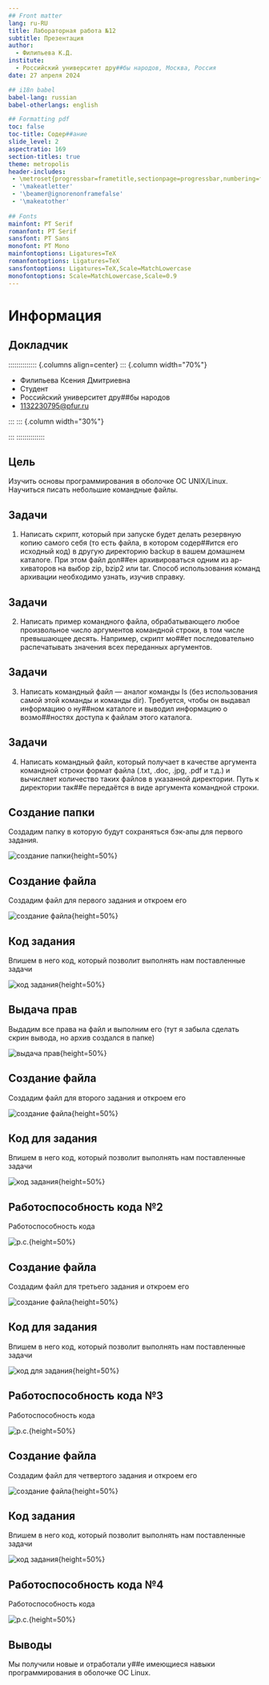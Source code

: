 ```yaml
---
## Front matter
lang: ru-RU
title: Лабораторная работа №12
subtitle: Презентация
author:
  - Филипьева К.Д.
institute:
  - Российский университет дру##бы народов, Москва, Россия
date: 27 апреля 2024

## i18n babel
babel-lang: russian
babel-otherlangs: english

## Formatting pdf
toc: false
toc-title: Содер##ание
slide_level: 2
aspectratio: 169
section-titles: true
theme: metropolis
header-includes:
 - \metroset{progressbar=frametitle,sectionpage=progressbar,numbering=fraction}
 - '\makeatletter'
 - '\beamer@ignorenonframefalse'
 - '\makeatother'
 
## Fonts
mainfont: PT Serif
romanfont: PT Serif
sansfont: PT Sans
monofont: PT Mono
mainfontoptions: Ligatures=TeX
romanfontoptions: Ligatures=TeX
sansfontoptions: Ligatures=TeX,Scale=MatchLowercase
monofontoptions: Scale=MatchLowercase,Scale=0.9
---
```


# Информация

## Докладчик

:::::::::::::: {.columns align=center}
::: {.column width="70%"}

  * Филипьева Ксения Дмитриевна
  * Студент
  * Российский университет дру##бы народов
  * [1132230795@pfur.ru](mailto:1132230795@pfur.ru)

:::
::: {.column width="30%"}

:::
::::::::::::::

## Цель

Изучить основы программирования в оболочке ОС UNIX/Linux. Научиться писать небольшие командные файлы.


## Задачи

1. Написать скрипт, который при запуске будет делать резервную копию самого себя (то
есть файла, в котором содер##ится его исходный код) в другую директорию backup
в вашем домашнем каталоге. При этом файл дол##ен архивироваться одним из ар-
хиваторов на выбор zip, bzip2 или tar. Способ использования команд архивации
необходимо узнать, изучив справку.

## Задачи

2. Написать пример командного файла, обрабатывающего любое произвольное число
аргументов командной строки, в том числе превышающее десять. Например, скрипт
мо##ет последовательно распечатывать значения всех переданных аргументов.

## Задачи

3. Написать командный файл — аналог команды ls (без использования самой этой команды и команды dir). Требуется, чтобы он выдавал информацию о ну##ном каталоге
и выводил информацию о возмо##ностях доступа к файлам этого каталога.

## Задачи

4. Написать командный файл, который получает в качестве аргумента командной строки
формат файла (.txt, .doc, .jpg, .pdf и т.д.) и вычисляет количество таких файлов
в указанной директории. Путь к директории так##е передаётся в виде аргумента командной строки.

## Создание папки

Создадим папку в которую будут сохраняться бэк-апы для первого задания.

![создание папки](image/121.png){height=50%}

## Создание файла

Создадим файл для первого задания и откроем его

![создание файла](image/122.png){height=50%}

## Код задания

Впишем в него код, который позволит выполнять нам поставленные задачи

![код задания](image/123.png){height=50%}

## Выдача прав

Выдадим все права на файл и выполним его (тут я забыла сделать скрин вывода, но архив создался в папке)

![выдача прав](image/124.png){height=50%}

## Создание файла

Создадим файл для второго задания и откроем его

![создание файла](image/125.png){height=50%}

## Код для задания

Впишем в него код, который позволит выполнять нам поставленные задачи

![код задания](image/126.png){height=50%}

## Работоспособность кода №2

Работоспособность кода

![р.с.](image/127.png){height=50%}

## Создание файла

Создадим файл для третьего задания и откроем его

![создание файла](image/128.png){height=50%}

## Код для задания

Впишем в него код, который позволит выполнять нам поставленные задачи

![код для задания](image/129.png){height=50%}

## Работоспособность кода №3

Работоспособность кода

![р.с.](image/1210.png){height=50%}

## Создание файла

Создадим файл для четвертого задания и откроем его

![создание файла](image/1211.png){height=50%}

## Код задания

Впишем в него код, который позволит выполнять нам поставленные задачи

![код задания](image/1212.png){height=50%}

## Работоспособность кода №4

Работоспособность кода

![р.с.](image/1213.png){height=50%}

## Выводы

Мы получили новые и отработали у##е имеющиеся навыки программирования в оболочке OC Linux.

